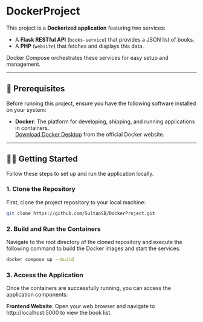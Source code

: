 # DockerProject

This project is a **Dockerized application** featuring two services:  
- A **Flask RESTful API** (`books-service`) that provides a JSON list of books.  
- A **PHP** (`website`) that fetches and displays this data.  

Docker Compose orchestrates these services for easy setup and management.

---

## 🚀 Prerequisites

Before running this project, ensure you have the following software installed on your system:

- **Docker**: The platform for developing, shipping, and running applications in containers.  
  [Download Docker Desktop](https://www.docker.com/get-started) from the official Docker website.  

---

## 🏃‍♀️ Getting Started

Follow these steps to set up and run the application locally.

### 1️. Clone the Repository

First, clone the project repository to your local machine:

```bash
git clone https://github.com/SultanSB/DockerProject.git
```

### 2. Build and Run the Containers
Navigate to the root directory of the cloned repository and execute the following command to build the Docker images and start the services:
```bash
docker compose up --build
```

### 3. Access the Application
Once the containers are successfully running, you can access the application components:

**Frontend Website**: Open your web browser and navigate to http://localhost:5000 to view the book list.
